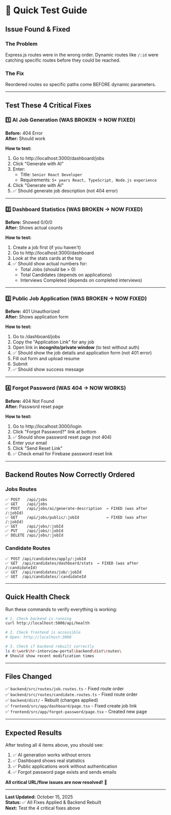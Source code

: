 # 🎯 Quick Test Guide

## Issue Found & Fixed

### The Problem
Express.js routes were in the wrong order. Dynamic routes like `/:id` were catching specific routes before they could be reached.

### The Fix
Reordered routes so specific paths come BEFORE dynamic parameters.

---

## Test These 4 Critical Fixes

### 1️⃣ AI Job Generation (WAS BROKEN → NOW FIXED)

**Before:** 404 Error  
**After:** Should work

**How to test:**
1. Go to http://localhost:3000/dashboard/jobs
2. Click "Generate with AI"
3. Enter:
   - Title: `Senior React Developer`
   - Requirements: `5+ years React, TypeScript, Node.js experience`
4. Click "Generate with AI"
5. ✅ Should generate job description (not 404 error)

---

### 2️⃣ Dashboard Statistics (WAS BROKEN → NOW FIXED)

**Before:** Showed 0/0/0  
**After:** Shows actual counts

**How to test:**
1. Create a job first (if you haven't)
2. Go to http://localhost:3000/dashboard
3. Look at the stats cards at the top
4. ✅ Should show actual numbers for:
   - Total Jobs (should be > 0)
   - Total Candidates (depends on applications)
   - Interviews Completed (depends on completed interviews)

---

### 3️⃣ Public Job Application (WAS BROKEN → NOW FIXED)

**Before:** 401 Unauthorized  
**After:** Shows application form

**How to test:**
1. Go to /dashboard/jobs
2. Copy the "Application Link" for any job
3. Open link in **incognito/private window** (to test without auth)
4. ✅ Should show the job details and application form (not 401 error)
5. Fill out form and upload resume
6. Submit
7. ✅ Should show success message

---

### 4️⃣ Forgot Password (WAS 404 → NOW WORKS)

**Before:** 404 Not Found  
**After:** Password reset page

**How to test:**
1. Go to http://localhost:3000/login
2. Click "Forgot Password?" link at bottom
3. ✅ Should show password reset page (not 404)
4. Enter your email
5. Click "Send Reset Link"
6. ✅ Check email for Firebase password reset link

---

## Backend Routes Now Correctly Ordered

### Jobs Routes
```
✅ POST   /api/jobs
✅ GET    /api/jobs
✅ POST   /api/jobs/ai/generate-description  ← FIXED (was after /:jobId)
✅ GET    /api/jobs/public/:jobId            ← FIXED (was after /:jobId)
✅ GET    /api/jobs/:jobId
✅ PUT    /api/jobs/:jobId
✅ DELETE /api/jobs/:jobId
```

### Candidate Routes
```
✅ POST /api/candidates/apply/:jobId
✅ GET  /api/candidates/dashboard/stats  ← FIXED (was after /:candidateId)
✅ GET  /api/candidates/job/:jobId
✅ GET  /api/candidates/:candidateId
```

---

## Quick Health Check

Run these commands to verify everything is working:

```bash
# 1. Check backend is running
curl http://localhost:5000/api/health

# 2. Check frontend is accessible
# Open: http://localhost:3000

# 3. Check if backend rebuilt correctly
ls d:\work\hr-interview-portal\backend\dist\routes\
# Should show recent modification times
```

---

## Files Changed

✅ `backend/src/routes/job.routes.ts` - Fixed route order  
✅ `backend/src/routes/candidate.routes.ts` - Fixed route order  
✅ `backend/dist/` - Rebuilt (changes applied)  
✅ `frontend/src/app/dashboard/page.tsx` - Fixed create job link  
✅ `frontend/src/app/forgot-password/page.tsx` - Created new page  

---

## Expected Results

After testing all 4 items above, you should see:

1. ✅ AI generation works without errors
2. ✅ Dashboard shows real statistics
3. ✅ Public applications work without authentication
4. ✅ Forgot password page exists and sends emails

**All critical URL/flow issues are now resolved!** 🎉

---

**Last Updated:** October 15, 2025  
**Status:** ✅ All Fixes Applied & Backend Rebuilt  
**Next:** Test the 4 critical fixes above

